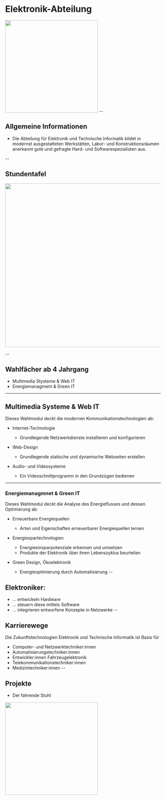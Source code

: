 # Elektronik-Abteilung 
<img src="https://upload.wikimedia.org/wikipedia/commons/2/24/HTL_Steyr_Logo.jpg" class="center" style="width: 300px">
--

## Allgemeine Informationen
* Die Abteilung für Elektronik und Technische Informatik bildet in modernst ausgestatteten Werkstätten, Labor- und Konstruktionsräumen anerkannt gute und gefragte Hard- und Softwarespezialisten aus.

--
## Stundentafel
<img src="https://user-images.githubusercontent.com/67701825/203756287-1bcfd1ea-d752-4bdd-94b1-25d8cf4dadb4.png" width="530" class="center">

--
<!-- .slide:  data-transition="convex-in concave-out"-->
## Wahlfächer ab 4  Jahrgang
* Multimedia Stysteme & Web IT
* Energiemanagment & Green IT

---
<!-- .slide:  data-transition="convex-in concave-out"-->
<section class="r-fit-text center">
<h1>Multimedia Systeme & Web IT</h1>
Dieses Wahlmodul deckt die modernen Kommunikationstechnologien ab:

* Internet-Technologie
  * Grundlegende Netzwerkdienste installieren und konfigurieren

* Web-Design
  * Grundlegende statische und dynamische Webseiten erstellen

* Audio- und Videosysteme
  * Ein Videoschnittprogramm in den Grundzügen bedienen
---
<!-- .slide:  data-transition="convex-in concave-out"-->
<section class="r-fit-text center">
<h1>Energiemanagmnet & Green IT</h1>
Dieses Wahlmodul deckt die Analyse des Energieflusses und dessen Optimierung ab:

* Erneuerbare Energiequellen
  * Arten und Eigenschaften erneuerbarer Energiequellen lernen

* Energiespartechnologien
  * Energieeinsparpotenziale erkennen und umsetzen
  * Produkte der Elektronik über ihren Lebenszyklus beurteilen

* Green Design, Ökoelektronik
  * Energieoptimierung durch Automatisierung
--
## Elektroniker: 

* ... entwickeln Hardware <!-- .element: class="fragment" data-fragment-index="1" -->
* ... steuern diese mittels Software <!-- .element: class="fragment" data-fragment-index="2" -->
* ... integrieren entworfene Konzepte in Netzwerke <!-- .element: class="fragment" data-fragment-index="3" -->
--

## Karrierewege

Die Zukunftstechnologien Elektronik und Technische Informatik ist Basis für

* Computer- und Netzwerktechniker:innen <!-- .element: class="fragment" data-fragment-index="1" -->
* Automatisierungstechniker:innen <!-- .element: class="fragment" data-fragment-index="2" -->
* Entwickler:innen Fahrzeugelektronik <!-- .element: class="fragment" data-fragment-index="3" -->
* Telekommunikationstechniker:innen <!-- .element: class="fragment" data-fragment-index="4" -->
* Medizintechniker:innen <!-- .element: class="fragment" data-fragment-index="6" -->
--

## Projekte
* Der fahrende Stuhl 
<img src="http://www.htl-steyr.ac.at/cache/images/abt_e/el/e-stuhl_800x800-equal.jpg" style="width: 300px">
